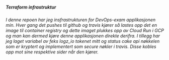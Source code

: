 ##### Terraform infrastruktur

###### I denne repoen har jeg insfrastrukturen for DevOps-exam applikasjonen min. Hver gang det pushes til github og travis kjører så lastes opp det en image til container registry og dette imaget plukkes opp av Cloud Run i GCP og man kan dermed kjøre denne applikasjonen direkte derifra. I tillegg har jeg laget variabel av feks logz_io tokenet mitt og status cake api nøkkelen som er kryptert og implementert som secure nøkler i travis. Disse kobles opp mot sine respektive sider når den kjører. 
